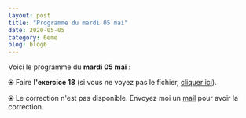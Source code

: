 ```yaml
---
layout: post
title: "Programme du mardi 05 mai"
date: 2020-05-05
category: 6eme
blog: blog6
---
```


Voici le programme du <b>mardi 05 mai</b> :

⦿ Faire <strong>l'exercice 18</strong> (si vous ne voyez pas le fichier, <a href="/exercices/6eme/6eme_exercices_mardi_05_mai_2020.pdf">cliquer ici</a>).

<object data="/exercices/6eme/6eme_exercices_mardi_05_mai_2020.pdf" width="100%" height="500" type='application/pdf'></object>

⦿ Le correction n'est pas disponible. Envoyez moi un <a href="mailto:benjamindang2015@gmail.com">mail</a> pour avoir la correction.
